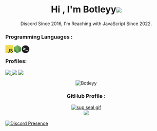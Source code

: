 <h1 align="center">Hi , I'm Botleyy<img src="https://media.giphy.com/media/hvRJCLFzcasrR4ia7z/giphy.gif" width="30px"></h1> <p align="center">
<p align="center">
Discord Since 2016, I'm Reaching with JavaScript Since 2022. <br>
</p>

### Programming Languages :

<img align="left" src="https://raw.githubusercontent.com/github/explore/80688e429a7d4ef2fca1e82350fe8e3517d3494d/topics/javascript/javascript.png" width="25" height="25" />
<img align="left" src="https://raw.githubusercontent.com/github/explore/80688e429a7d4ef2fca1e82350fe8e3517d3494d/topics/nodejs/nodejs.png" width="25" height="25" />
<img align="left"  src="https://raw.githubusercontent.com/github/explore/80688e429a7d4ef2fca1e82350fe8e3517d3494d/topics/terminal/terminal.png" width="25" height="25" />
<br />
<h3>Profiles:</h3>
<p align="left">
<a href="https://discord.com/users/128727466112974848" target"blank_"><img src="https://img.shields.io/badge/discord%20-111111.svg?&style=for-the-badge&logo=discord&logoColor=white">
<a href="https://github.com/joshua19764" target"blank_"><img src="https://img.shields.io/badge/GitHub%20-111111.svg?&style=for-the-badge&logo=github&logoColor=white"></a>
<a href="https://steamcommunity.com/profiles/7656119923286551022368722" target"blank_"><img src="https://img.shields.io/badge/steam%20-111111.svg?&style=for-the-badge&logo=steam&logoColor=white"></a>
</p>
<p align="center"> <img src="https://komarev.com/ghpvc/?username=Botleyy" alt="Botleyy" /> </p>

<h3 align="center">GitHub Profile :</h3>
<p align="center">
<a href="https://github.com/drakeexqw" target="_blank"><img alt="sup seal gif" src="https://github-readme-stats.vercel.app/api?username=Ekrem&theme=dark&show_icons=true&count_private=true&hide_border=true" /></a><br>
<a href="https://github.com/joshua19764" target="_blank"><img src="https://github-readme-stats.vercel.app/api/top-langs/?username=Ekrem&theme=dark&count_private=true&show_icons=true&hide_border=true"/></a>
</p>

[![Discord Presence](https://lanyard.cnrad.dev/api/220655775016681483)](https://discord.com/users/220655775016681483)
